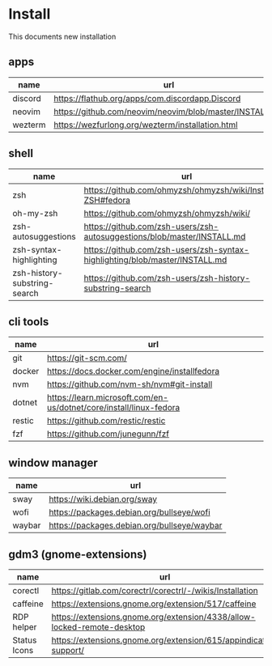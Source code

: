 # Install

This documents new installation

## apps

| name    | url                                                     |
| ------- | ------------------------------------------------------- |
| discord | https://flathub.org/apps/com.discordapp.Discord         |
| neovim  | https://github.com/neovim/neovim/blob/master/INSTALL.md |
| wezterm | https://wezfurlong.org/wezterm/installation.html        |

## shell

| name                         | url                                                                         |
| ---------------------------- | --------------------------------------------------------------------------- |
| zsh                          | https://github.com/ohmyzsh/ohmyzsh/wiki/Installing-ZSH#fedora               |
| oh-my-zsh                    | https://github.com/ohmyzsh/ohmyzsh/wiki/                                    |
| zsh-autosuggestions          | https://github.com/zsh-users/zsh-autosuggestions/blob/master/INSTALL.md     |
| zsh-syntax-highlighting      | https://github.com/zsh-users/zsh-syntax-highlighting/blob/master/INSTALL.md |
| zsh-history-substring-search | https://github.com/zsh-users/zsh-history-substring-search                   |

## cli tools

| name   | url                                                                |
| ------ | ------------------------------------------------------------------ |
| git    | https://git-scm.com/                                               |
| docker | https://docs.docker.com/engine/installfedora                       |
| nvm    | https://github.com/nvm-sh/nvm#git-install                          |
| dotnet | https://learn.microsoft.com/en-us/dotnet/core/install/linux-fedora |
| restic | https://github.com/restic/restic                                   |
| fzf    | https://github.com/junegunn/fzf                                    |

## window manager

| name   | url                                         |
| ------ | ------------------------------------------- |
| sway   | https://wiki.debian.org/sway                |
| wofi   | https://packages.debian.org/bullseye/wofi   |
| waybar | https://packages.debian.org/bullseye/waybar |

## gdm3 (gnome-extensions)

| name         | url                                                                     |
| ------------ | ----------------------------------------------------------------------- |
| corectl      | https://gitlab.com/corectrl/corectrl/-/wikis/Installation               |
| caffeine     | https://extensions.gnome.org/extension/517/caffeine                     |
| RDP helper   | https://extensions.gnome.org/extension/4338/allow-locked-remote-desktop |
| Status Icons | https://extensions.gnome.org/extension/615/appindicator-support/        |
